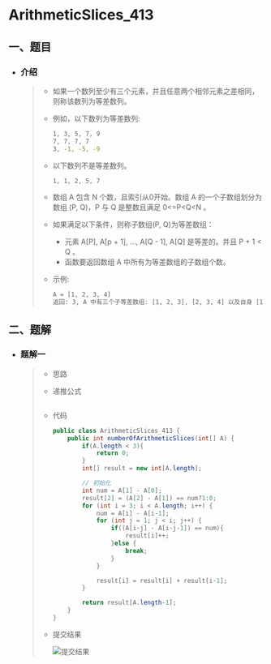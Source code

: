 # ArithmeticSlices_413

## 一、题目

- ### 介绍

  > - 如果一个数列至少有三个元素，并且任意两个相邻元素之差相同，则称该数列为等差数列。
  >
  > - 例如，以下数列为等差数列:
  >
  >   ```bash
  >   1, 3, 5, 7, 9
  >   7, 7, 7, 7
  >   3, -1, -5, -9
  >   ```
  >
  > - 以下数列不是等差数列。
  >
  >   ```bash
  >   1, 1, 2, 5, 7
  >   ```
  >
  > - 数组 A 包含 N 个数，且索引从0开始。数组 A 的一个子数组划分为数组 (P, Q)，P 与 Q 是整数且满足 0<=P<Q<N 。
  >
  > - 如果满足以下条件，则称子数组(P, Q)为等差数组：
  >
  >   - 元素 A[P], A[p + 1], ..., A[Q - 1], A[Q] 是等差的。并且 P + 1 < Q 。
  >   - 函数要返回数组 A 中所有为等差数组的子数组个数。
  >
  > - 示例:
  >
  >   ```bash
  >   A = [1, 2, 3, 4]
  >   返回: 3, A 中有三个子等差数组: [1, 2, 3], [2, 3, 4] 以及自身 [1, 2, 3, 4]。
  >   ```

## 二、题解

- ### 题解一

  > - 思路
  >
  >   
  >
  > - 递推公式
  >
  >   ```bash
  >   
  >   ```
  >
  > - 代码
  >
  >   ```java
  >   public class ArithmeticSlices_413 {
  >       public int numberOfArithmeticSlices(int[] A) {
  >           if(A.length < 3){
  >               return 0;
  >           }
  >           int[] result = new int[A.length];
  >   
  >           // 初始化
  >           int num = A[1] - A[0];
  >           result[2] = (A[2] - A[1]) == num?1:0;
  >           for (int i = 3; i < A.length; i++) {
  >               num = A[i] - A[i-1];
  >               for (int j = 1; j < i; j++) {
  >                   if((A[i-j] - A[i-j-1]) == num){
  >                       result[i]++;
  >                   }else {
  >                       break;
  >                   }
  >               }
  >   
  >               result[i] = result[i] + result[i-1];
  >           }
  >   
  >           return result[A.length-1];
  >       }
  >   }
  >   ```
  >
  > - 提交结果
  >
  >   ![提交结果](https://gitee.com/lazy-r/img/raw/master/blog/image-20201107211418839.png)

